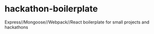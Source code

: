 # hackathon-boilerplate
Express//Mongoose//Webpack//React boilerplate for small projects and hackathons
